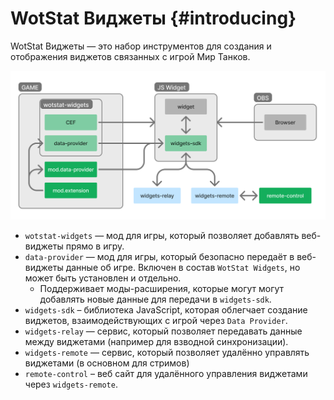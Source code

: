 # WotStat Виджеты {#introducing}

WotStat Виджеты — это набор инструментов для создания и отображения виджетов связанных с игрой Мир Танков. 

![architecture](./assets/wotstat-widgets.png)

- `wotstat-widgets` — мод для игры, который позволяет добавлять веб-виджеты прямо в игру.
- `data-provider` — мод для игры, который безопасно передаёт в веб-виджеты данные об игре. Включен в состав `WotStat Widgets`, но может быть установлен и отдельно.
  - Поддерживает моды-расширения, которые могут могут добавлять новые данные для передачи в `widgets-sdk`.
- `widgets-sdk` – библиотека JavaScript, которая облегчает создание виджетов, взаимодействующих с игрой через `Data Provider`.
- `widgets-relay` — сервис, который позволяет передавать данные между виджетами (например для взводной синхронизации).
- `widgets-remote` — сервис, который позволяет удалённо управлять виджетами (в основном для стримов)
- `remote-control` – веб сайт для удалённого управления виджетами через `widgets-remote`.

